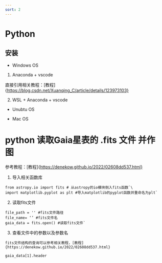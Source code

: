 ```yaml
---
sort: 2
---
```


# Python

## 安装

- Windows OS
1. Anaconda + vscode

直接引用相关教程：[教程]{https://blog.csdn.net/Xuanqing_C/article/details/123973103}

2. WSL + Anaconda + vscode

- Unubtu OS

- Mac OS







# python 读取Gaia星表的 .fits 文件 并作图
参考教程：[教程]{https://denekow.github.io/2022/02608dd537.html}

1. 导入相关函数库
 ```
from astropy.io import fits # 从astropy的io模块倒入fits函数`\
import matplotlib.pyplot as plt #导入matplotlib的pyplot函数并重命名为plt`
```
2. 读取fits文件
```
file_path = '' #fits文件路径
file_name= ‘’ #fits文件名
gaia_data = fits.open() #读取fits文件`
```

3. 查看文件中的参数以及参数名
```note
fits文件结构的查询可以参考相关教程，[教程]{https://denekow.github.io/2022/02608dd537.html}
```
```
gaia_data[1].header
```
